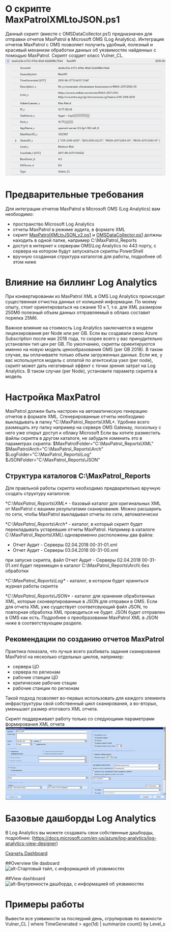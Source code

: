 # О скрипте MaxPatrolXMLtoJSON.ps1
Данный скрипт (вместе с OMSDataCollector.ps1) предназначен для отправки отчетов MaxPatrol в Microsoft OMS (Log Analytics). Интеграция отчетов MaxPatrol с OMS позволяет получить удобный, полезный и красивый механизм обработки данных об уязвимостях найденных с помощью MaxPatrol. Скрипт создает класс Vulner_CL. ![alt-Пример данных MaxPatrol в OMS](https://github.com/altaranenco/OMS/blob/master/docs/vulnerability_03.PNG "Пример данных MaxPatrol в OMS")

# Предварительные требования
Для интеграции отчетов MaxPatrol в Microsoft OMS (Log Analytics) вам необходимо:
- пространство Microsoft Log Analytics
- отчеты MaxPatrol в режиме аудита, в формате XML
- скрипт [MaxPatrolXMLtoJSON_v2.ps1](https://github.com/altaranenco/OMS/blob/master/MaxPatrol/MaxPatrol_Pentest_XMLtoJSON_v2.ps1) и [OMSDataCollector.ps1](https://github.com/altaranenco/OMS/blob/master/OMSDataCollector.ps1) должны находить в одной папке, например C:\MaxPatrol_Reports
- доступ в интернет к серверам OMS\Log Analytics по 443 порту, с сервера на котором будут запускаться скрипты PowerShell
- вручную созданная структура каталогов для работы, подробнее об этом ниже

# Влияние на биллинг Log Analytics
При конвертировании из MaxPatrol XML в OMS Log Analytics происходит существенная отчистка данных от излишней информации. По моему опыту, стоит ориентироваться на сжание 10 к 1, т.е. для XML размером 250Мб полезный объем данных отправляемый в облако составит порялка 25Мб. 

Важное влияние на стоимость Log Analytics заключается в модели лицензирования per Node или per GB. Если вы создавали свою Azure Subscription после мая 2018 года, то скорее всего у вас принудительно установлен тип цен per GB. По умолчанию, скрипты ориентируются именно на новую модель ценообразования OMS (per GB 2018). В таком случае, вы оплачиваете только объем загруженных данных. Если же, у вас используется модель с оплатой по агентски\за узел (per node), скрипт может дать негативный эффект с точки зрения затрат на Log Analytics. В таком случае (per Node), установите параметр скрипта в модель 


# Настройка MaxPatrol
MaxPatrol должен быть настроен на автоматическую генерацию отчетов в формате XML. Сгенерированные отчеты необходимо выкладывать в папку \*C:\MaxPatrol_Reports\XML\*. Удобнее всего размещать эту папку например на сервере OMS Gateway, поскольку с него уже открыт доступ к облаку Microsoft
Если вы хотите разместить файлы скрипта в другом каталоге, не забудьте изменить это в параметрах скрипта:
    $MaxPatrolFolder="C:\MaxPatrol_Reports\XML\"
    $MaxPatrolArch="C:\MaxPatrol_Reports\Arch\"
    $LogFolder="C:\MaxPatrol_Reports\Log\"
    $JSONFolder="C:\MaxPatrol_Reports\JSON\"

## Структура каталогов C:\MaxPatrol_Reports
Для правльной работы скрипта необходимо предварительно вручную создать структуру каталогов:

**C:\MaxPatrol_Reports\XML\** - базовый каталог для оригинальных XML от MaxPatrol с вашими результатами сканирования. Можно расшарить по сети, чтобы MaxPatrol выкладывал отчеты по сети, автоматически

**C:\MaxPatrol_Reports\Arch\** - каталог, в который скрипт будет перекладывать устаревшие отчеты MaxPatrol. Например в каталоге C:\MaxPatrol_Reports\XML\ одновременно расположены два файла: 
- Отчет Аудит - Серверы 02.04.2018 00-31-01.xml 
- Отчет Аудит - Серверы 03.04.2018 00-31-00.xml

при запуске скрипта, файл Отчет Аудит - Серверы 02.04.2018 00-31-01.xml будет перемещен в каталог C:\MaxPatrol_Reports\Arch\ без обработки

**C:\MaxPatrol_Reports\Log\** - каталог, в котором будет храниться журнал работы скрипта

**C:\MaxPatrol_Reports\JSON\** - каталог для хранения обработанных XML, которые сконвертированные в JSON для отправки в OMS. Если для отчета XML уже существует соответсвующий файл JSON, то повторная обработка XML проводиться не будет. JSON будет отправлен в OMS как есть. Подробнее о преобразовании MaxPatrol XML в JSON ниже в соответствующем разделе.

## Рекомендации по созданию отчетов MaxPatrol
Практика показала, что лучше всего разбивать задания сканирования  MaxPatrol на несколько отдельных циклов, например:
- сервера ЦО
- сервера по регионам
- рабочие станции ЦО
- критические рабочие стации
- рабочие станции по регионам

Такой подход позволяет во-первых использовать для каждого элемента инфраструктуры свой собственный цикл сканирования, а во-вторых, уменьшает размер итогового XML отчета.

Скрипт поддерживает работу только со следующими параметрами формирования XML отчета
![alt-Настройки MaxPatrol для генерации XML отчетов](https://raw.githubusercontent.com/altaranenco/OMS/master/docs/maxpatrol_settings.png "Настройки MaxPatrol для генерации XML отчетов")

# Базовые дашборды Log Analytics
В Log Analytics вы можете создавать свои собственные дашборды, подробнее: (https://docs.microsoft.com/en-us/azure/log-analytics/log-analytics-view-designer)

[Скачать Dashboard]("https://github.com/altaranenco/OMS/blob/master/MaxPatrol/Vulnerability.omsview")

##Overview tile dasboard
![alt-Стартовый тайл, с информацией об уязвимостях](hhttps://github.com/altaranenco/OMS/blob/master/docs/vulnerability_01.PNG "Стартовый тайл, с информацией об уязвимостях")

##View dashboard
![alt-Внутренности дашборда, с информацией об уязвимостях](hhttps://github.com/altaranenco/OMS/blob/master/docs/vulnerability_04.PNG "Внутренности дашборда, с информацией об уязвимостях")

# Примеры работы
Вывести все узявимости за последний день, сгрупировав по важности
    Vulner_CL
    | where TimeGenerated > ago(1d)
    | summarize count() by Level_s


